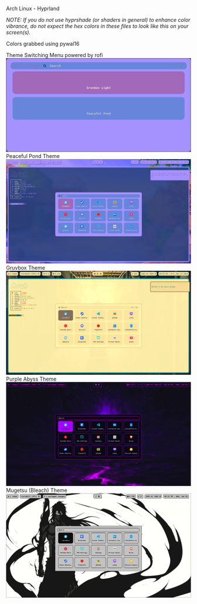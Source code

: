 Arch Linux - Hyprland

*NOTE: If you do not use hyprshade (or shaders in general) to enhance color vibrance, do not expect the hex colors in these files to look like this on your screen(s).*

Colors grabbed using pywal16

Theme Switching Menu powered by rofi
![Screenshot](Pictures/theme_switcher.png)
Peaceful Pond Theme
![Screenshot](Pictures/peaceful_pond/peaceful_pond.png)
Gruvbox Theme
![Screenshot](Pictures/gruvbox-rice/gruvbox-rice.png)
Purple Abyss Theme
![Screenshot](Pictures/purple_abyss/purple_abyss_rice.png)
Mugetsu (Bleach) Theme
![Screenshot](Pictures/mugetsu/mugetsu-rice.png)
